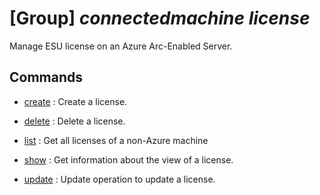# [Group] _connectedmachine license_

Manage ESU license on an Azure Arc-Enabled Server.

## Commands

- [create](/Commands/connectedmachine/license/_create.md)
: Create a license.

- [delete](/Commands/connectedmachine/license/_delete.md)
: Delete a license.

- [list](/Commands/connectedmachine/license/_list.md)
: Get all licenses of a non-Azure machine

- [show](/Commands/connectedmachine/license/_show.md)
: Get information about the view of a license.

- [update](/Commands/connectedmachine/license/_update.md)
: Update operation to update a license.
